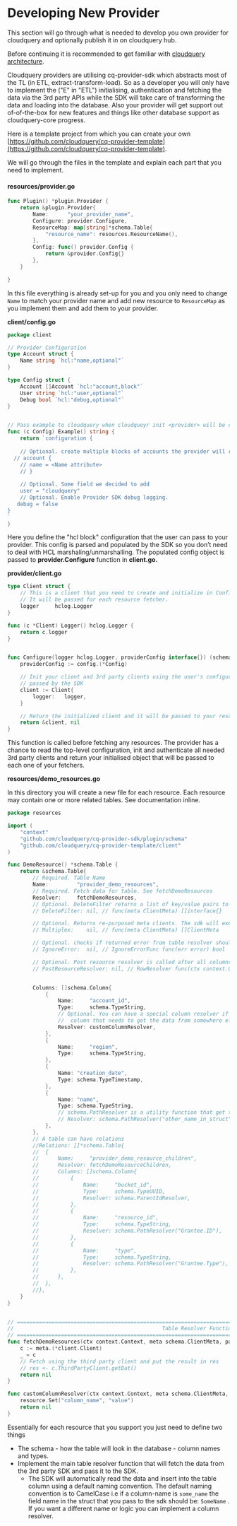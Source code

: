 # Developing New Provider

This section will go through what is needed to develop you own provider for cloudquery and optionally publish it in on cloudquery hub.

Before continuing it is recommended to get familiar with [cloudquery architecture](architecture.md).

Cloudquery providers are utilising cq-provider-sdk which abstracts most of the TL \(in ETL, extract-transform-load\). So as a developer you will only have to implement the \("E" in "ETL"\) initialising, authentication and fetching the data via the 3rd party APIs while the SDK will take care of transforming the data and loading into the database. Also your provider will get support out of-of-the-box for new features and things like other database support as cloudquery-core progress. 

Here is a template project from which you can create your own [https://github.com/cloudquery/cq-provider-template](https://github.com/cloudquery/cq-provider-template).

We will go through the files in the template and explain each part that you need to implement.

#### **resources/provider.go**

```go
func Plugin() *plugin.Provider {
	return &plugin.Provider{
		Name:      "your_provider_name",
		Configure: provider.Configure,
		ResourceMap: map[string]*schema.Table{
			"resource_name": resources.ResourceName(),
		},
		Config: func() provider.Config {
			return &provider.Config{}
		},
	}

}
```

In this file everything is already set-up for you and you only need to change `Name` to match your provider name and add new resource to `ResourceMap`  as you implement them and add them to your provider.

**client/config.go**

```go
package client

// Provider Configuration
type Account struct {
    Name string `hcl:"name,optional"`
}

type Config struct {
    Account []Account `hcl:"account,block"`
    User string `hcl:"user,optional"`
    Debug bool `hcl:"debug,optional"`
}


// Pass example to cloudquery when cloudqueyr init <provider> will be called
func (c Config) Example() string {
    return `configuration {
    
	// Optional. create multiple blocks of accounts the provider will run
  // account {
	// name = <Name attribute>
	// }
	
	// Optional. Some field we decided to add
	user = "cloudquery"
	// Optional. Enable Provider SDK debug logging.
   debug = false  
}
`
}
```

Here you define the "hcl block" configuration that the user can pass to your provider. This config is parsed and populated by the SDK so you don’t need to deal with HCL marshaling/unmarshalling.  The populated config object is passed to **provider.Configure** function in **client.go.**

**provider/client.go**

```go
type Client struct {
	// This is a client that you need to create and initialize in Configure
	// It will be passed for each resource fetcher.
	logger     hclog.Logger
}

func (c *Client) Logger() hclog.Logger {
	return c.logger
}


func Configure(logger hclog.Logger, providerConfig interface{}) (schema.ClientMeta, error) {
	providerConfig := config.(*Config)

	// Init your client and 3rd party clients using the user's configuration
	// passed by the SDK
	client := Client{
		logger:   logger,
	}

	// Return the initialized client and it will be passed to your resources
	return &client, nil
}
```

This function is called before fetching any resources. The provider has a chance to read the top-level configuration, init and authenticate all needed 3rd party clients and return your initialised object that will be passed to each one of your fetchers. 

**resources/demo\_resources.go**

In this directory you will create a new file for each resource. Each resource may contain one or more related tables. See documentation inline.

```go
package resources

import (
	"context"
	"github.com/cloudquery/cq-provider-sdk/plugin/schema"
	"github.com/cloudquery/cq-provider-template/client"
)

func DemoResource() *schema.Table {
	return &schema.Table{
		// Required. Table Name
		Name:         "provider_demo_resources",
		// Required. Fetch data for table. See fetchDemoResources
		Resolver:     fetchDemoResources,
		// Optional. DeleteFilter returns a list of key/value pairs to add when truncating this table's data from the database.
		// DeleteFilter: nil, // func(meta ClientMeta) []interface{}

		// Optional. Returns re-purposed meta clients. The sdk will execute the table with each of them. useful if you want to execute for different accounts, etc...
		// Multiplex:    nil, // func(meta ClientMeta) []ClientMeta

		// Optional. checks if returned error from table resolver should be ignored. If it return true the sdk will ignore and continue instead of aborting.
		// IgnoreError:  nil, // IgnoreErrorFunc func(err error) bool

		// Optional. Post resource resolver is called after all columns have been resolved, and before resource is inserted to database.
		// PostResourceResolver: nil, // RowResolver func(ctx context.Context, meta ClientMeta, resource *Resource) error


		Columns: []schema.Column{
			{
				Name:     "account_id",
				Type:     schema.TypeString,
				// Optional. You can have a special column resolver if the column name doesnt match the name or it's just an additional
				//  column that needs to get the data from somewhere else
				Resolver: customColumnResolver,
			},
			{
				Name:     "region",
				Type:     schema.TypeString,
			},
			{
				Name: "creation_date",
				Type: schema.TypeTimestamp,
			},
			{
				Name: "name",
				Type: schema.TypeString,
				// schema.PathResolver is a utility function that get the data from a different name in the struct
				// Resolver: schema.PathResolver("other_name_in_struct"),
			},
		},
		// A table can have relations
		//Relations: []*schema.Table{
		//	{
		//		Name:     "provider_demo_resource_children",
		//		Resolver: fetchDemoResourceChildren,
		//		Columns: []schema.Column{
		//			{
		//				Name:     "bucket_id",
		//				Type:     schema.TypeUUID,
		//				Resolver: schema.ParentIdResolver,
		//			},
		//			{
		//				Name:     "resource_id",
		//				Type:     schema.TypeString,
		//				Resolver: schema.PathResolver("Grantee.ID"),
		//			},
		//			{
		//				Name:     "type",
		//				Type:     schema.TypeString,
		//				Resolver: schema.PathResolver("Grantee.Type"),
		//			},
		//		},
		//	},
		//},
	}
}


// ====================================================================================================================
//                                               Table Resolver Functions
// ====================================================================================================================
func fetchDemoResources(ctx context.Context, meta schema.ClientMeta, parent *schema.Resource, res chan interface{}) error {
	c := meta.(*client.Client)
	_ = c
	// Fetch using the third party client and put the result in res
	// res <- c.ThirdPartyClient.getDat()
	return nil
}

func customColumnResolver(ctx context.Context, meta schema.ClientMeta, resource *schema.Resource, c schema.Column) error {
	resource.Set("column_name", "value")
	return nil
}
```

Essentially for each resource that you support you just need to define two things

* The schema - how the table will look in the database - column names and types. 
* Implement the main table resolver function that will fetch the data from the 3rd party SDK and pass it to the SDK. 
  * The SDK will automatically read the data and insert into the table column using a default naming convention. The default naming convention is to CamelCase i.e if a column-name is `some_name` the field name in the struct that you pass to the sdk should be: `SomeName` . If you want a different name or logic you can implement a column resolver.
